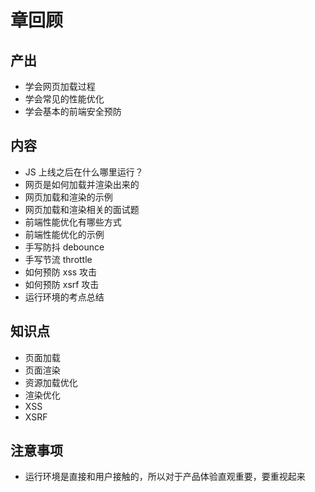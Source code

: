 # 章回顾

## 产出

- 学会网页加载过程
- 学会常见的性能优化
- 学会基本的前端安全预防

## 内容

- JS 上线之后在什么哪里运行？
- 网页是如何加载并渲染出来的
- 网页加载和渲染的示例
- 网页加载和渲染相关的面试题
- 前端性能优化有哪些方式
- 前端性能优化的示例
- 手写防抖 debounce
- 手写节流 throttle
- 如何预防 xss 攻击
- 如何预防 xsrf 攻击
- 运行环境的考点总结

## 知识点

- 页面加载
- 页面渲染
- 资源加载优化
- 渲染优化
- XSS
- XSRF

## 注意事项

- 运行环境是直接和用户接触的，所以对于产品体验直观重要，要重视起来
